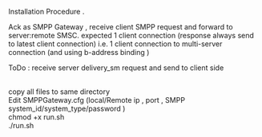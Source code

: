 Installation Procedure .

Ack as SMPP Gateway , receive client SMPP request and forward to server:remote SMSC.
expected 1 client connection (response always send to latest client connection)
i.e. 1 client connection to multi-server connection (and using b-address binding )

ToDo : receive server delivery_sm request and send to client side

</br>
copy all files to same directory
</br>
Edit SMPPGateway.cfg (local/Remote ip , port , SMPP system_id/system_type/password  )
</br>
chmod +x run.sh
</br>./run.sh
  

